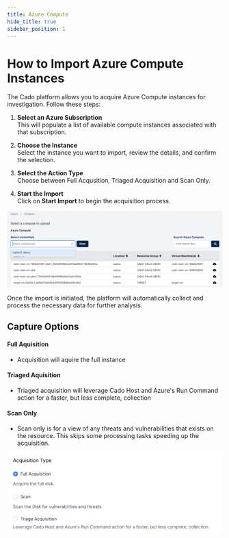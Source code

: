 ```yaml
---
title: Azure Compute
hide_title: true
sidebar_position: 1
---
```


# How to Import Azure Compute Instances

The Cado platform allows you to acquire Azure Compute instances for investigation. Follow these steps:

1. **Select an Azure Subscription**  
   This will populate a list of available compute instances associated with that subscription.

2. **Choose the Instance**  
   Select the instance you want to import, review the details, and confirm the selection.

3. **Select the Action Type**  
  Choose between Full Acqusition, Triaged Acquisition and Scan Only.

4. **Start the Import**  
   Click on **Start Import** to begin the acquisition process.

![Azure Compute Import](/img/azure-compute.png)

Once the import is initiated, the platform will automatically collect and process the necessary data for further analysis.

## Capture Options

#### Full Aquisition
- Acquisition will aquire the full instance

#### Triaged Aquisition
- Triaged acquisition will leverage Cado Host and Azure's Run Command action for a faster, but less complete, collection

#### Scan Only
- Scan only is for a view of any threats and vulnerabilities that exists on the resource. This skips some processing tasks speeding up the acquisition.

![Action Type](/img/captureoptions.png)
